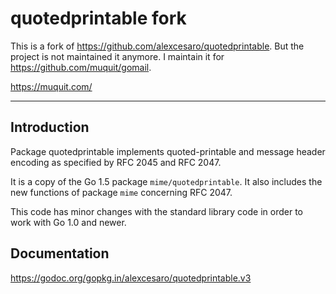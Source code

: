 # quotedprintable fork

This is a fork of https://github.com/alexcesaro/quotedprintable. But the
project is not maintained it anymore. I maintain it for
https://github.com/muquit/gomail.

https://muquit.com/

---

## Introduction

Package quotedprintable implements quoted-printable and message header encoding
as specified by RFC 2045 and RFC 2047.

It is a copy of the Go 1.5 package `mime/quotedprintable`. It also includes
the new functions of package `mime` concerning RFC 2047.

This code has minor changes with the standard library code in order to work
with Go 1.0 and newer. 

## Documentation

https://godoc.org/gopkg.in/alexcesaro/quotedprintable.v3
